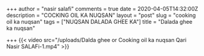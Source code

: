+++
author = "nasir salafi"
comments = true
date = 2020-04-05T14:32:00Z
description = "COCKING OIL KA NUQSAN"
layout = "post"
slug = "cooking oil ka nuqsan"
tags = ["NUQSAN DALADA GHEE KA"]
title = "Dalada ghee ka nuqsan"

+++
{{< video src="/uploads/Dalda ghee or Cooking oil ka nuqsan Qari Nasir SALAFi-1.mp4" >}}
